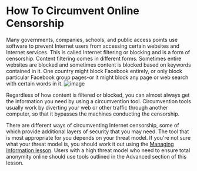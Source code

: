 [Title]: # (How To Circumvent Online Censorship)
[Difficulty]: # (Beginner)
[Order]: # (4)

# How To Circumvent Online Censorship

Many governments, companies, schools, and public access points use software to prevent Internet users from accessing certain websites and Internet services. This is called Internet filtering or blocking and is a form of censorship. Content filtering comes in different forms. Sometimes entire websites are blocked and sometimes content is blocked based on keywords contained in it. One country might block Facebook entirely, or only block particular Facebook group pages-or it might block any page or web search with certain words in it.
![image](internetb1.png)

Regardless of how content is filtered or blocked, you can almost always get the information you need by using a circumvention tool. Circumvention tools usually work by diverting your web or other traffic through another computer, so that it bypasses the machines conducting the censorship. 

There are different ways of circumventing Internet censorship, some of which provide additional layers of security that you may need. The tool that is most appropriate for you depends on your threat model. If you're not sure what your threat model is, you should work it out using the [Managing Information lesson](umbrella://lesson/managing-information). Users with a high threat model who need to ensure total anonymity online should use tools outlined in the Advanced section of this lesson.